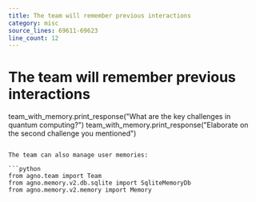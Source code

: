 ```yaml
---
title: The team will remember previous interactions
category: misc
source_lines: 69611-69623
line_count: 12
---
```


# The team will remember previous interactions
team_with_memory.print_response("What are the key challenges in quantum computing?")
team_with_memory.print_response("Elaborate on the second challenge you mentioned")
```

The team can also manage user memories:

```python
from agno.team import Team
from agno.memory.v2.db.sqlite import SqliteMemoryDb
from agno.memory.v2.memory import Memory

